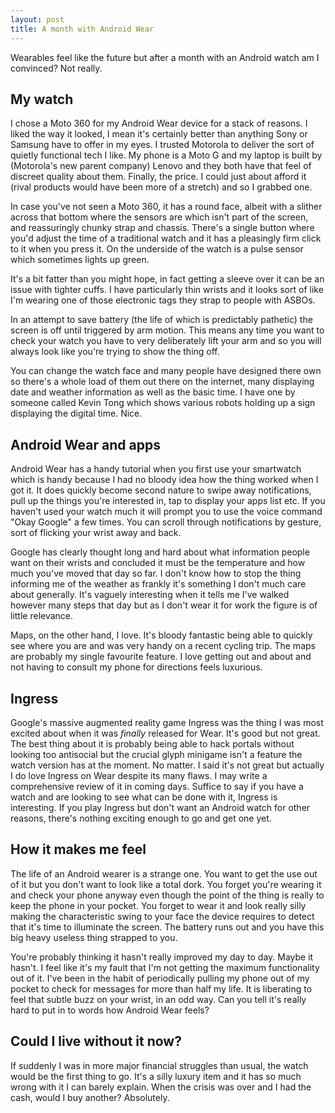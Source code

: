 ```yaml
---
layout: post
title: A month with Android Wear
---
```


Wearables feel like the future but after a month with an Android watch am I convinced? Not really.

## My watch

I chose a Moto 360 for my Android Wear device for a stack of reasons. I liked the way it looked, I mean it's certainly better than anything Sony or Samsung have to offer in my eyes. I trusted Motorola to deliver the sort of quietly functional tech I like. My phone is a Moto G and my laptop is built by (Motorola's new parent company) Lenovo and they both have that feel of discreet quality about them. Finally, the price. I could just about afford it (rival products would have been more of a stretch) and so I grabbed one.

In case you've not seen a Moto 360, it has a round face, albeit with a slither across that bottom where the sensors are which isn't part of the screen, and reassuringly chunky strap and chassis. There's a single button where you'd adjust the time of a traditional watch and it has a pleasingly firm click to it when you press it. On the underside of the watch is a pulse sensor which sometimes lights up green.

It's a bit fatter than you might hope, in fact getting a sleeve over it can be an issue with tighter cuffs. I have particularly thin wrists and it looks sort of like I'm wearing one of those electronic tags they strap to people with ASBOs.

In an attempt to save battery (the life of which is predictably pathetic) the screen is off until triggered by arm motion. This means any time you want to check your watch you have to very deliberately lift your arm and so you will always look like you're trying to show the thing off.

You can change the watch face and many people have designed there own so there's a whole load of them out there on the internet, many displaying date and weather information as well as the basic time. I have one by someone called Kevin Tong which shows various robots holding up a sign displaying the digital time. Nice.

## Android Wear and apps

Android Wear has a handy tutorial when you first use your smartwatch which is handy because I had no bloody idea how the thing worked when I got it. It does quickly become second nature to swipe away notifications, pull up the things you're interested in, tap to display your apps list etc. If you haven't used your watch much it will prompt you to use the voice command "Okay Google" a few times. You can scroll through notifications by gesture, sort of flicking your wrist away and back.

Google has clearly thought long and hard about what information people want on their wrists and concluded it must be the temperature and how much you've moved that day so far. I don't know how to stop the thing informing me of the weather as frankly it's something I don't much care about generally. It's vaguely interesting when it tells me I've walked however many steps that day but as I don't wear it for work the figure is of little relevance.

Maps, on the other hand, I love. It's bloody fantastic being able to quickly see where you are and was very handy on a recent cycling trip. The maps are probably my single favourite feature. I love getting out and about and not having to consult my phone for directions feels luxurious.

## Ingress

Google's massive augmented reality game Ingress was the thing I was most excited about when it was *finally* released for Wear. It's good but not great. The best thing about it is probably being able to hack portals without looking too antisocial but the crucial glyph minigame isn't a feature the watch version has at the moment. No matter. I said it's not great but actually I do love Ingress on Wear despite its many flaws. I may write a comprehensive review of it in coming days. Suffice to say if you have a watch and are looking to see what can be done with it, Ingress is interesting. If you play Ingress but don't want an Android watch for other reasons, there's nothing exciting enough to go and get one yet.

## How it makes me feel

The life of an Android wearer is a strange one. You want to get the use out of it but you don't want to look like a total dork. You forget you're wearing it and check your phone anyway even though the point of the thing is really to keep the phone in your pocket. You forget to wear it and look really silly making the characteristic swing to your face the device requires to detect that it's time to illuminate the screen. The battery runs out and you have this big heavy useless thing strapped to you.

You're probably thinking it hasn't really improved my day to day. Maybe it hasn't. I feel like it's my fault that I'm not getting the maximum functionality out of it. I've been in the habit of periodically pulling my phone out of my pocket to check for messages for more than half my life. It is liberating to feel that subtle buzz on your wrist, in an odd way. Can you tell it's really hard to put in to words how Android Wear feels?

## Could I live without it now?

If suddenly I was in more major financial struggles than usual, the watch would be the first thing to go. It's a silly luxury item and it has so much wrong with it I can barely explain. When the crisis was over and I had the cash, would I buy another? Absolutely.
